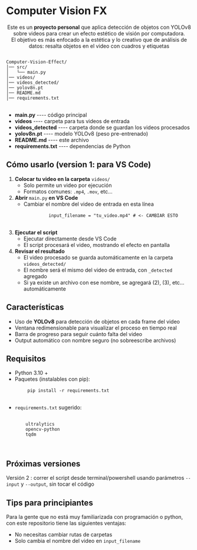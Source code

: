 <h1>Computer Vision FX</h1>
<p align="center">Este es un <b>proyecto personal</b> que aplica detección de objetos con YOLOv8 sobre videos para crear un efecto estético de visión por computadora. <br>
El objetivo es más enfocado a la estética y lo creativo que de análisis de datos: resalta objetos en el video con cuadros y etiquetas</p>
<pre>
<code>
Computer-Vision-Effect/
│── src/
│   └── main.py
│── videos/
│── videos_detected/
│── yolov8n.pt
│── README.md
│── requirements.txt
</code>
</pre>
<ul>
    <li><b>main.py</b> ---- código principal</li>
    <li><b>videos</b> ---- carpeta para tus videos de entrada</li>
    <li><b>videos_detected</b> ---- carpeta donde se guardan los videos procesados</li>
    <li><b>yolov8n.pt</b> ---- modelo YOLOv8 (peso pre-entrenado)</li>
    <li><b>README.md</b> ---- este archivo</li>
    <li><b>requirements.txt</b> ---- dependencias de Python</li>
</ul>

<h2>Cómo usarlo (version 1: para VS Code)</h2>
<ol>
    <li><b>Colocar tu video en la carpeta</b> <code>videos/</code>
    <ul>
        <li>Solo permite un video por ejecución</li>
        <li>Formatos comunes: <code>.mp4</code>, <code>.mov</code>, etc...</li>
    </ul>
    </li>
    <li><b>Abrir </b><code>main.py</code><b> en VS Code</b> 
    <ul>
        <li>Cambiar el nombre del video de entrada en esta línea</li>
        <pre>
        <code>input_filename = "tu_video.mp4" # <- CAMBIAR ESTO</code>
        </pre>
    </ul>
    </li>
    <li><b>Ejecutar el script</b>
    <ul>
        <li>Ejecutar directamente desde VS Code</li>
        <li>El script procesará el video, mostrando el efecto en pantalla</li>
    </ul>
    </li>
    <li><b>Revisar el resultado</b>
    <ul>
        <li>El video procesado se guarda automáticamente en la carpeta <code>videos_detected/</code></li>
        <li>El nombre será el mismo del video de entrada, con <code>_detected</code> agregado</li>
        <li>Si ya existe un archivo con ese nombre, se agregará (2), (3), etc... automáticamente</li>
    </ul>
    </li>
</ol>


<h2>Características</h2>
<ul>
    <li>Uso de <b>YOLOv8</b> para detección de objetos en cada frame del video</li>
    <li>Ventana redimensionable para visualizar el proceso en tiempo real</li>
    <li>Barra de progreso para seguir cuánto falta del video</li>
    <li>Output automático con nombre seguro (no sobreescribe archivos)</li>
</ul>


<h2>Requisitos</h2>
<ul>
    <li>Python 3.10 +</li>
    <li>Paquetes (instalables con pip): 
    <pre>
    <code>pip install -r requirements.txt</code>
    </pre>
    </li>
    <li><code>requirements.txt</code> sugerido:
    <pre>
    <code>
    ultralytics
    opencv-python
    tqdm
    </code>
    </pre>
    </li>
</ul>

<h2>Próximas versiones</h2>
<p>Versión 2 : correr el script desde terminal/powershell usando parámetros <code>--input</code> y <code>--output</code>, sin tocar el código</p>

<h2>Tips para principiantes</h2>
<p>Para la gente que no está muy familiarizada con programación o python, con este repositorio tiene las siguientes ventajas:</p>
<ul>
    <li>No necesitas cambiar rutas de carpetas</li>
    <li>Solo cambia el nombre del video en <code>input_filename</code></li>
</ul>